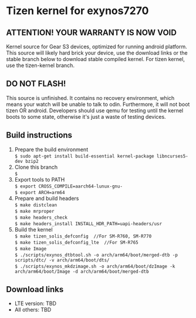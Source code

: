 # Tizen kernel for exynos7270
## ATTENTION! YOUR WARRANTY IS NOW VOID
Kernel source for Gear S3 devices, optimized for running android platform.  
This source will likely hard brick your device, use the download links or the stable branch below to download stable compiled kernel.
For tizen kernel, use the tizen-kernel branch.

## DO NOT FLASH! 
This source is unfinished. It contains no recovery environment, which means your watch will be unable to talk to odin. Furthermore, it will not boot tizen OR android. Developers should use qemu for testing until the kernel boots to some state, otherwise it's just a waste of testing devices.

## Build instructions
1. Prepare the build environment  
	```$ sudo apt-get install build-essential kernel-package libncurses5-dev bzip2```
2. Clone this branch  
	```$```
3. Export tools to PATH  
	```$ export CROSS_COMPILE=aarch64-lunux-gnu-```  
	```$ export ARCH=arm64```
4. Prepare and build headers  
	```$ make distclean```  
	```$ make mrproper```  
	```$ make headers_check```  
	```$ make headers_install INSTALL_HDR_PATH=uapi-headers/usr```  
5. Build the kernel  
	```$ make tizen_solis_defconfig  //For SM-R760, SM-R770```  
	```$ make tizen_solis_defconfig_lte  //For SM-R765```  
	```$ make Image```  
	```$ ./scripts/exynos_dtbtool.sh -o arch/arm64/boot/merged-dtb -p scripts/dtc/ -v arch/arm64/boot/dts/```  
	```$ ./scripts/exynos_mkdzimage.sh -o arch/arm64/boot/dzImage -k arch/arm64/boot/Image -d arch/arm64/boot/merged-dtb```  
## Download links
* LTE version: TBD
* All others: TBD
